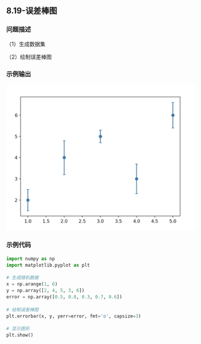 ## 8.19-误差棒图

### 问题描述

（1）生成数据集

（2）绘制误差棒图

### 示例输出

<img src="https://github.com/jm199504/Python-Exercises/blob/master/8-%E7%BB%98%E5%88%B6%E5%9B%BE%E8%A1%A8%EF%BC%88matplotlib%EF%BC%89/8.19-%E8%AF%AF%E5%B7%AE%E6%A3%92%E5%9B%BE/Figure_1.jpg?raw=true" style="zoom:80%;" />

### 示例代码

```python
import numpy as np
import matplotlib.pyplot as plt

# 生成随机数据
x = np.arange(1, 6)
y = np.array([2, 4, 5, 3, 6])
error = np.array([0.5, 0.8, 0.3, 0.7, 0.6])

# 绘制误差棒图
plt.errorbar(x, y, yerr=error, fmt='o', capsize=3)

# 显示图形
plt.show()
```